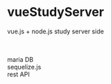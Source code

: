 # vueStudyServer<Br>
vue.js + node.js study server side <Br><Br><Br>



maria DB<Br>
sequelize.js <Br>
rest API
